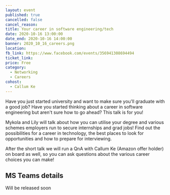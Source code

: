 ```yaml
---
layout: event
published: true
cancelled: false
cancel_reason:
title: Your career in software engineering/tech
date: 2020-10-16 13:00:00
date_end: 2020-10-16 14:00:00
banner: 2020_10_16_careers.png
location:
fb_link: https://www.facebook.com/events/356941308694494
ticket_link:
price: Free
category:
  - Networking
  - Careers
cohost:
  - Callum Ke
---
```


Have you just started university and want to make sure you'll graduate with a good job? Have you started thinking about a career in software engineering but aren't sure how to go ahead? This talk is for you!

Mykola and Lily will talk about how you can utilise your degree and various schemes employers run to secure internships and grad jobs! Find out the possibilities for a career in technology, the best places to look for opportunities and how to prepare for interviewing.

After the short talk we will run a QnA with Callum Ke (Amazon offer holder) on board as well, so you can ask questions about the various career choices you can make!

## MS Teams details

Will be released soon
